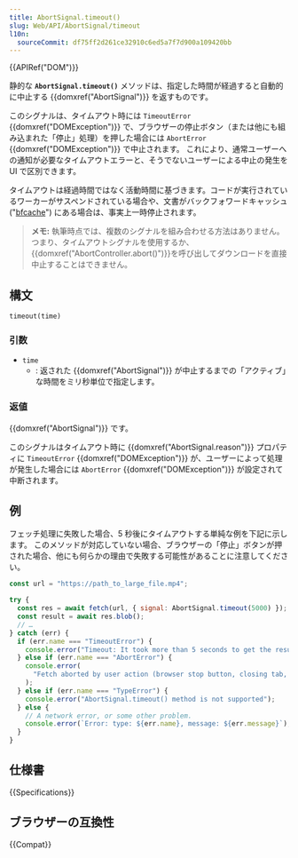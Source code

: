 ```yaml
---
title: AbortSignal.timeout()
slug: Web/API/AbortSignal/timeout
l10n:
  sourceCommit: df75ff2d261ce32910c6ed5a7f7d900a109420bb
---
```


{{APIRef("DOM")}}

静的な **`AbortSignal.timeout()`** メソッドは、指定した時間が経過すると自動的に中止する {{domxref("AbortSignal")}} を返すものです。

このシグナルは、タイムアウト時には `TimeoutError` {{domxref("DOMException")}} で、ブラウザーの停止ボタン（または他にも組み込まれた「停止」処理）を押した場合には `AbortError` {{domxref("DOMException")}} で中止されます。
これにより、通常ユーザーへの通知が必要なタイムアウトエラーと、そうでないユーザーによる中止の発生を UI で区別できます。

タイムアウトは経過時間ではなく活動時間に基づきます。コードが実行されているワーカーがサスペンドされている場合や、文書がバックフォワードキャッシュ ("[bfcache](https://web.dev/bfcache/)") にある場合は、事実上一時停止されます。

> **メモ:** 執筆時点では、複数のシグナルを組み合わせる方法はありません。
> つまり、タイムアウトシグナルを使用するか、{{domxref("AbortController.abort()")}}を呼び出してダウンロードを直接中止することはできません。

## 構文

```js-nolint
timeout(time)
```

### 引数

- `time`
  - : 返された {{domxref("AbortSignal")}} が中止するまでの「アクティブ」な時間をミリ秒単位で指定します。

### 返値

{{domxref("AbortSignal")}} です。

このシグナルはタイムアウト時に {{domxref("AbortSignal.reason")}} プロパティに `TimeoutError` {{domxref("DOMException")}} が、ユーザーによって処理が発生した場合には `AbortError` {{domxref("DOMException")}} が設定されて中断されます。

## 例

フェッチ処理に失敗した場合、5 秒後にタイムアウトする単純な例を下記に示します。
このメソッドが対応していない場合、ブラウザーの「停止」ボタンが押された場合、他にも何らかの理由で失敗する可能性があることに注意してください。

```js
const url = "https://path_to_large_file.mp4";

try {
  const res = await fetch(url, { signal: AbortSignal.timeout(5000) });
  const result = await res.blob();
  // …
} catch (err) {
  if (err.name === "TimeoutError") {
    console.error("Timeout: It took more than 5 seconds to get the result!");
  } else if (err.name === "AbortError") {
    console.error(
      "Fetch aborted by user action (browser stop button, closing tab, etc."
    );
  } else if (err.name === "TypeError") {
    console.error("AbortSignal.timeout() method is not supported");
  } else {
    // A network error, or some other problem.
    console.error(`Error: type: ${err.name}, message: ${err.message}`);
  }
}
```

## 仕様書

{{Specifications}}

## ブラウザーの互換性

{{Compat}}
